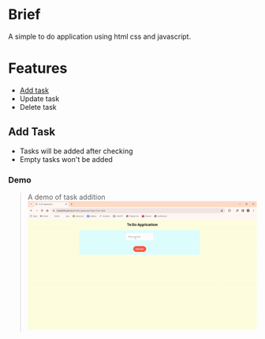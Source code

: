 # Brief
A simple to do application using html css and javascript.

# Features
- [Add task](#add-task)
- Update task
- Delete task

## Add Task
- Tasks will be added after checking
- Empty tasks won't be added

### Demo
> A demo of task addition
![](assets/To%20Do%20Demo.gif)